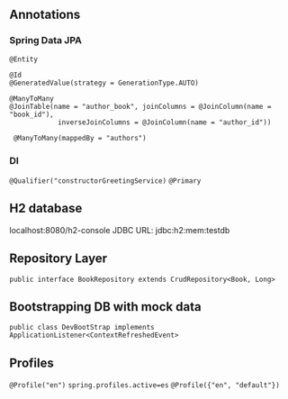 ## Annotations

### Spring Data JPA
`@Entity`

```
@Id
@GeneratedValue(strategy = GenerationType.AUTO)
```


```
@ManyToMany
@JoinTable(name = "author_book", joinColumns = @JoinColumn(name = "book_id"),
            inverseJoinColumns = @JoinColumn(name = "author_id"))
```

` @ManyToMany(mappedBy = "authors")`

### DI

`@Qualifier("constructorGreetingService)`
`@Primary`

## H2 database

localhost:8080/h2-console
JDBC URL: jdbc:h2:mem:testdb

## Repository Layer

`public interface BookRepository extends CrudRepository<Book, Long>`

## Bootstrapping DB with mock data

`public class DevBootStrap implements ApplicationListener<ContextRefreshedEvent>`

## Profiles

`@Profile("en")`
`spring.profiles.active=es`
`@Profile({"en", "default"})`
